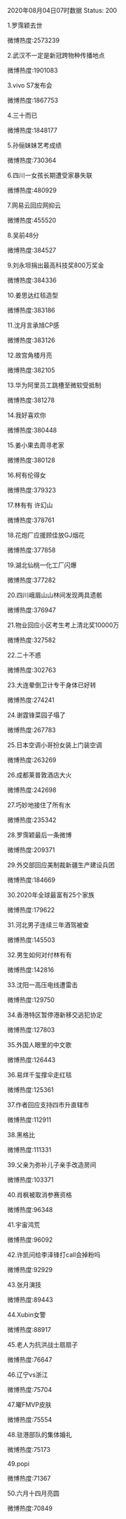 2020年08月04日07时数据
Status: 200

1.罗霈颖去世

微博热度:2573239

2.武汉不一定是新冠跨物种传播地点

微博热度:1901083

3.vivo S7发布会

微博热度:1867753

4.三十而已

微博热度:1848177

5.孙俪妹妹艺考成绩

微博热度:730364

6.四川一女孩长期遭受家暴失联

微博热度:480929

7.网易云回应网抑云

微博热度:455520

8.吴前48分

微博热度:384527

9.刘永坦捐出最高科技奖800万奖金

微博热度:384336

10.姜思达红毯造型

微博热度:383186

11.沈月言承旭CP感

微博热度:383126

12.故宫角楼月亮

微博热度:382105

13.华为阿里员工跳槽至微软受抵制

微博热度:381278

14.我好喜欢你

微博热度:380448

15.姜小果去周寻老家

微博热度:380128

16.柯有伦得女

微博热度:379323

17.林有有 许幻山

微博热度:378761

18.花炮厂应援顾佳放GJ烟花

微博热度:377858

19.湖北仙桃一化工厂闪爆

微博热度:377282

20.四川峨眉山山林间发现两具遗骸

微博热度:376947

21.物业回应小区考生考上清北奖10000万

微博热度:327582

22.二十不惑

微博热度:302763

23.大连晕倒卫计专干身体已好转

微博热度:274241

24.谢霆锋菜园子塌了

微博热度:267783

25.日本空调小哥扮女装上门装空调

微博热度:263269

26.成都莱普敦酒店大火

微博热度:242698

27.巧妙地接住了所有水

微博热度:235342

28.罗霈颖最后一条微博

微博热度:209371

29.外交部回应美制裁新疆生产建设兵团

微博热度:184669

30.2020年全球最富有25个家族

微博热度:179622

31.河北男子连续三年酒驾被查

微博热度:145503

32.男生如何对付林有有

微博热度:142816

33.沈阳一高压电线遭雷击

微博热度:129750

34.香港特区暂停港新移交逃犯协定

微博热度:127803

35.外国人眼里的中文歌

微博热度:126443

36.易烊千玺撑伞走红毯

微博热度:125361

37.作者回应支持四市升直辖市

微博热度:112911

38.黑格比

微博热度:111331

39.父亲为弥补儿子亲手改造房间

微博热度:103371

40.肖枫被取消参赛资格

微博热度:96348

41.宇宙鸿荒

微博热度:96092

42.许凯问给李泽锋打call会掉粉吗

微博热度:92929

43.张月演技

微博热度:89443

44.Xubin女警

微博热度:88917

45.老人为抗洪战士扇扇子

微博热度:76647

46.辽宁vs浙江

微博热度:75704

47.曜FMVP皮肤

微博热度:75554

48.驻港部队的集体婚礼

微博热度:75173

49.popi

微博热度:71367

50.六月十四月亮圆

微博热度:70849

